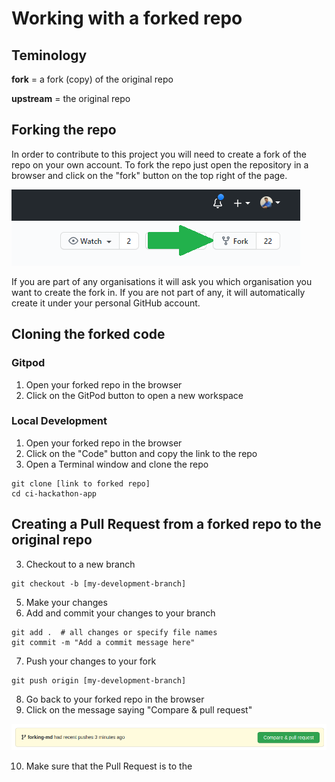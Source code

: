 # Working with a forked repo

## Teminology

**fork** = a fork (copy) of the original repo

**upstream** = the original repo

## Forking the repo

In order to contribute to this project you will need to create a fork of the repo on your own account. 
To fork the repo just open the repository in a browser and click on the "fork" button on the top right of the page.

![Forking a repo](https://github.com/Code-Institute-Community/ci-hackathon-app/blob/forking-md/static/img/documentation/fork.PNG?raw=true)

If you are part of any organisations it will ask you which organisation you want to create the fork in.
If you are not part of any, it will automatically create it under your personal GitHub account.

## Cloning the forked code

### Gitpod

1. Open your forked repo in the browser
2. Click on the GitPod button to open a new workspace

### Local Development

1. Open your forked repo in the browser
2. Click on the "Code" button and copy the link to the repo
3. Open a Terminal window and clone the repo
```
git clone [link to forked repo]
cd ci-hackathon-app
```

## Creating a Pull Request from a forked repo to the original repo

3. Checkout to a new branch

```
git checkout -b [my-development-branch]
```

5. Make your changes
6. Add and commit your changes to your branch

```
git add .  # all changes or specify file names
git commit -m "Add a commit message here"
```

7. Push your changes to your fork

```
git push origin [my-development-branch]
```

8. Go back to your forked repo in the browser
9. Click on the message saying "Compare & pull request"

![Compare & pull request message](https://github.com/Code-Institute-Community/ci-hackathon-app/blob/forking-md/static/img/documentation/compare-and-pull.PNG?raw=true)

10. Make sure that the Pull Request is to the 